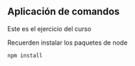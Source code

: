 
## Aplicación de comandos

Este es el ejercicio del curso

Recuerden instalar los paquetes de node 

```
npm install
```